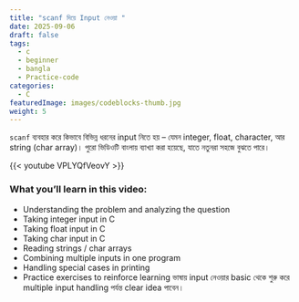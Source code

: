 ```yaml
---
title: "scanf দিয়ে Input নেওয়া "
date: 2025-09-06
draft: false
tags:
  - c
  - beginner
  - bangla
  - Practice-code
categories:
  - C
featuredImage: images/codeblocks-thumb.jpg
weight: 5
---
```


`scanf` ব্যবহার করে কিভাবে বিভিন্ন ধরনের input নিতে হয় – যেমন integer, float, character, আর string (char array)। পুরো ভিডিওটি বাংলায় ব্যাখ্যা করা হয়েছে, যাতে নতুনরা সহজে বুঝতে পারে।

{{< youtube VPLYQfVeovY >}}

### What you’ll learn in this video:

- Understanding the problem and analyzing the question
- Taking integer input in C
- Taking float input in C
- Taking char input in C
- Reading strings / char arrays
- Combining multiple inputs in one program
- Handling special cases in printing
- Practice exercises to reinforce learning ভাষায় input নেওয়ার basic থেকে শুরু করে multiple input handling পর্যন্ত clear idea পাবেন।
